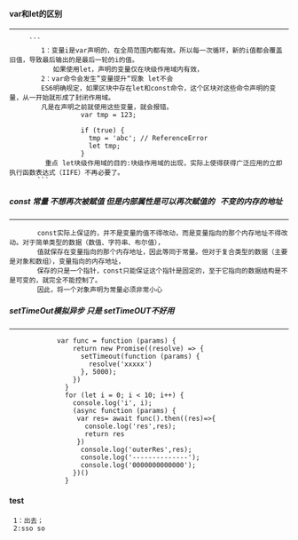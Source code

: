 #### var和let的区别
----------------
         ```
            1：变量i是var声明的，在全局范围内都有效。所以每一次循环，新的i值都会覆盖旧值，导致最后输出的是最后一轮的i的值。
               如果使用let，声明的变量仅在块级作用域内有效，
            2：var命令会发生”变量提升“现象 let不会
            ES6明确规定，如果区块中存在let和const命令，这个区块对这些命令声明的变量，从一开始就形成了封闭作用域。
            凡是在声明之前就使用这些变量，就会报错。
                      var tmp = 123;

                      if (true) {
                        tmp = 'abc'; // ReferenceError
                        let tmp;
                      }
             重点 let块级作用域的目的:块级作用域的出现，实际上使得获得广泛应用的立即执行函数表达式（IIFE）不再必要了。
           ```
##### const 常量 不想再次被赋值 但是内部属性是可以再次赋值的   不变的内存的地址
-----------------------------------

           const实际上保证的，并不是变量的值不得改动，而是变量指向的那个内存地址不得改动。对于简单类型的数据（数值、字符串、布尔值），  
           值就保存在变量指向的那个内存地址，因此等同于常量。但对于复合类型的数据（主要是对象和数组），变量指向的内存地址，  
           保存的只是一个指针，const只能保证这个指针是固定的，至于它指向的数据结构是不是可变的，就完全不能控制了。  
           因此，将一个对象声明为常量必须非常小心  

##### setTimeOut模拟异步 只是 setTimeOUT不好用
-------------------------------
                var func = function (params) {
                    return new Promise((resolve) => {
                      setTimeout(function (params) {
                        resolve('xxxxx')
                      }, 5000);
                    })
                  }
                  for (let i = 0; i < 10; i++) {
                    console.log('i', i);
                    (async function (params) {
                     var res= await func().then((res)=>{
                       console.log('res',res);
                       return res
                     })
                      console.log('outerRes',res);
                      console.log('--------------');
                      console.log('0000000000000');
                    })()
                  }
#### test
```
 1：出去；
 2:sso so
```
